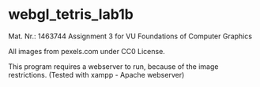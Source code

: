 # webgl_tetris_lab1b
Mat. Nr.: 1463744
Assignment 3 for VU Foundations of Computer Graphics

All images from pexels.com under CC0 License.

This program requires a webserver to run, because of the image restrictions. (Tested with xampp - Apache webserver)




